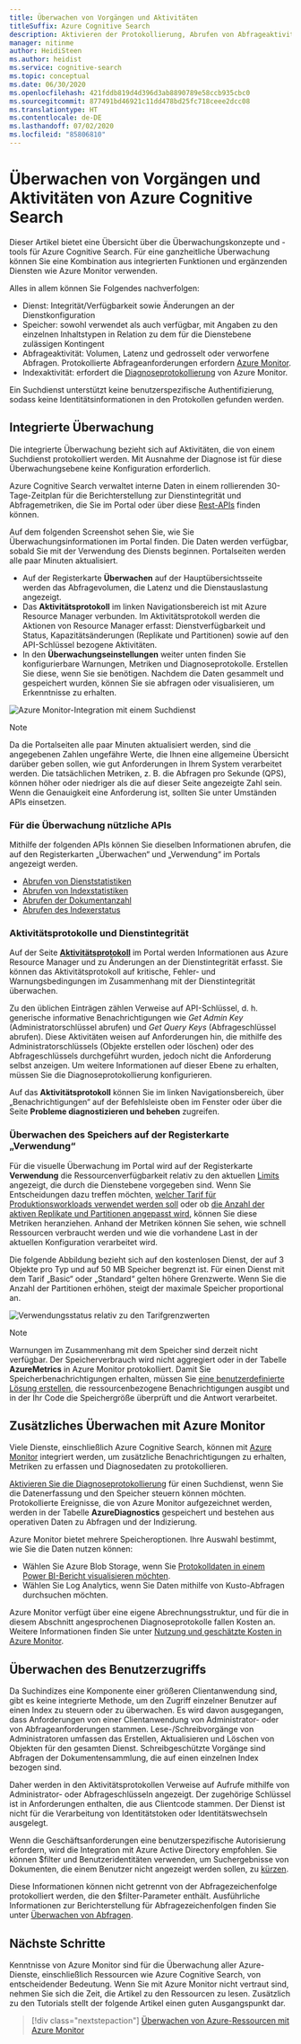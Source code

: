 ```yaml
---
title: Überwachen von Vorgängen und Aktivitäten
titleSuffix: Azure Cognitive Search
description: Aktivieren der Protokollierung, Abrufen von Abfrageaktivitätsmetriken, der Ressourcennutzung und anderer Daten von einem Dienst der kognitiven Azure-Suche.
manager: nitinme
author: HeidiSteen
ms.author: heidist
ms.service: cognitive-search
ms.topic: conceptual
ms.date: 06/30/2020
ms.openlocfilehash: 421fddb819d4d396d3ab8890789e58ccb935cbc0
ms.sourcegitcommit: 877491bd46921c11dd478bd25fc718ceee2dcc08
ms.translationtype: HT
ms.contentlocale: de-DE
ms.lasthandoff: 07/02/2020
ms.locfileid: "85806810"
---
```

# <a name="monitor-operations-and-activity-of-azure-cognitive-search"></a>Überwachen von Vorgängen und Aktivitäten von Azure Cognitive Search

Dieser Artikel bietet eine Übersicht über die Überwachungskonzepte und -tools für Azure Cognitive Search. Für eine ganzheitliche Überwachung können Sie eine Kombination aus integrierten Funktionen und ergänzenden Diensten wie Azure Monitor verwenden.

Alles in allem können Sie Folgendes nachverfolgen:

* Dienst: Integrität/Verfügbarkeit sowie Änderungen an der Dienstkonfiguration
* Speicher: sowohl verwendet als auch verfügbar, mit Angaben zu den einzelnen Inhaltstypen in Relation zu dem für die Dienstebene zulässigen Kontingent
* Abfrageaktivität: Volumen, Latenz und gedrosselt oder verworfene Abfragen. Protokollierte Abfrageanforderungen erfordern [Azure Monitor](#add-azure-monitor).
* Indexaktivität: erfordert die [Diagnoseprotokollierung](#add-azure-monitor) von Azure Monitor.

Ein Suchdienst unterstützt keine benutzerspezifische Authentifizierung, sodass keine Identitätsinformationen in den Protokollen gefunden werden.

## <a name="built-in-monitoring"></a>Integrierte Überwachung

Die integrierte Überwachung bezieht sich auf Aktivitäten, die von einem Suchdienst protokolliert werden. Mit Ausnahme der Diagnose ist für diese Überwachungsebene keine Konfiguration erforderlich.

Azure Cognitive Search verwaltet interne Daten in einem rollierenden 30-Tage-Zeitplan für die Berichterstellung zur Dienstintegrität und Abfragemetriken, die Sie im Portal oder über diese [Rest-APIs](#monitoring-apis) finden können.

Auf dem folgenden Screenshot sehen Sie, wie Sie Überwachungsinformationen im Portal finden. Die Daten werden verfügbar, sobald Sie mit der Verwendung des Diensts beginnen. Portalseiten werden alle paar Minuten aktualisiert.

* Auf der Registerkarte **Überwachen** auf der Hauptübersichtsseite werden das Abfragevolumen, die Latenz und die Dienstauslastung angezeigt.
* Das **Aktivitätsprotokoll** im linken Navigationsbereich ist mit Azure Resource Manager verbunden. Im Aktivitätsprotokoll werden die Aktionen von Resource Manager erfasst: Dienstverfügbarkeit und Status, Kapazitätsänderungen (Replikate und Partitionen) sowie auf den API-Schlüssel bezogene Aktivitäten.
* In den **Überwachungseinstellungen** weiter unten finden Sie konfigurierbare Warnungen, Metriken und Diagnoseprotokolle. Erstellen Sie diese, wenn Sie sie benötigen. Nachdem die Daten gesammelt und gespeichert wurden, können Sie sie abfragen oder visualisieren, um Erkenntnisse zu erhalten.

![Azure Monitor-Integration mit einem Suchdienst](./media/search-monitor-usage/azure-monitor-search.png
 "Azure Monitor-Integration mit einem Suchdienst")

> [!NOTE]
> Da die Portalseiten alle paar Minuten aktualisiert werden, sind die angegebenen Zahlen ungefähre Werte, die Ihnen eine allgemeine Übersicht darüber geben sollen, wie gut Anforderungen in Ihrem System verarbeitet werden. Die tatsächlichen Metriken, z. B. die Abfragen pro Sekunde (QPS), können höher oder niedriger als die auf dieser Seite angezeigte Zahl sein. Wenn die Genauigkeit eine Anforderung ist, sollten Sie unter Umständen APIs einsetzen.

<a name="monitoring-apis"> </a>

### <a name="apis-useful-for-monitoring"></a>Für die Überwachung nützliche APIs

Mithilfe der folgenden APIs können Sie dieselben Informationen abrufen, die auf den Registerkarten „Überwachen“ und „Verwendung“ im Portals angezeigt werden.

* [Abrufen von Dienststatistiken](/rest/api/searchservice/get-service-statistics)
* [Abrufen von Indexstatistiken](/rest/api/searchservice/get-index-statistics)
* [Abrufen der Dokumentanzahl](/rest/api/searchservice/count-documents)
* [Abrufen des Indexerstatus](/rest/api/searchservice/get-indexer-status)

### <a name="activity-logs-and-service-health"></a>Aktivitätsprotokolle und Dienstintegrität

Auf der Seite [**Aktivitätsprotokoll**](https://docs.microsoft.com/azure/azure-monitor/platform/activity-log-view) im Portal werden Informationen aus Azure Resource Manager und zu Änderungen an der Dienstintegrität erfasst. Sie können das Aktivitätsprotokoll auf kritische, Fehler- und Warnungsbedingungen im Zusammenhang mit der Dienstintegrität überwachen.

Zu den üblichen Einträgen zählen Verweise auf API-Schlüssel, d. h. generische informative Benachrichtigungen wie *Get Admin Key* (Administratorschlüssel abrufen) und *Get Query Keys* (Abfrageschlüssel abrufen). Diese Aktivitäten weisen auf Anforderungen hin, die mithilfe des Administratorschlüssels (Objekte erstellen oder löschen) oder des Abfrageschlüssels durchgeführt wurden, jedoch nicht die Anforderung selbst anzeigen. Um weitere Informationen auf dieser Ebene zu erhalten, müssen Sie die Diagnoseprotokollierung konfigurieren.

Auf das **Aktivitätsprotokoll** können Sie im linken Navigationsbereich, über „Benachrichtigungen“ auf der Befehlsleiste oben im Fenster oder über die Seite **Probleme diagnostizieren und beheben** zugreifen.

### <a name="monitor-storage-in-the-usage-tab"></a>Überwachen des Speichers auf der Registerkarte „Verwendung“

Für die visuelle Überwachung im Portal wird auf der Registerkarte **Verwendung** die Ressourcenverfügbarkeit relativ zu den aktuellen [Limits](search-limits-quotas-capacity.md) angezeigt, die durch die Dienstebene vorgegeben sind. Wenn Sie Entscheidungen dazu treffen möchten, [welcher Tarif für Produktionsworkloads verwendet werden soll](search-sku-tier.md) oder ob [die Anzahl der aktiven Replikate und Partitionen angepasst wird](search-capacity-planning.md), können Sie diese Metriken heranziehen. Anhand der Metriken können Sie sehen, wie schnell Ressourcen verbraucht werden und wie die vorhandene Last in der aktuellen Konfiguration verarbeitet wird.

Die folgende Abbildung bezieht sich auf den kostenlosen Dienst, der auf 3 Objekte pro Typ und auf 50 MB Speicher begrenzt ist. Für einen Dienst mit dem Tarif „Basic“ oder „Standard“ gelten höhere Grenzwerte. Wenn Sie die Anzahl der Partitionen erhöhen, steigt der maximale Speicher proportional an.

![Verwendungsstatus relativ zu den Tarifgrenzwerten](./media/search-monitor-usage/usage-tab.png
 "Verwendungsstatus relativ zu den Tarifgrenzwerten")

> [!NOTE]
> Warnungen im Zusammenhang mit dem Speicher sind derzeit nicht verfügbar. Der Speicherverbrauch wird nicht aggregiert oder in der Tabelle **AzureMetrics** in Azure Monitor protokolliert. Damit Sie Speicherbenachrichtigungen erhalten, müssen Sie [eine benutzerdefinierte Lösung erstellen](../azure-monitor/insights/solutions-creating.md), die ressourcenbezogene Benachrichtigungen ausgibt und in der Ihr Code die Speichergröße überprüft und die Antwort verarbeitet.

<a name="add-azure-monitor"></a>

## <a name="add-on-monitoring-with-azure-monitor"></a>Zusätzliches Überwachen mit Azure Monitor

Viele Dienste, einschließlich Azure Cognitive Search, können mit [Azure Monitor](https://docs.microsoft.com/azure/azure-monitor/) integriert werden, um zusätzliche Benachrichtigungen zu erhalten, Metriken zu erfassen und Diagnosedaten zu protokollieren. 

[Aktivieren Sie die Diagnoseprotokollierung](search-monitor-logs.md) für einen Suchdienst, wenn Sie die Datenerfassung und den Speicher steuern können möchten. Protokollierte Ereignisse, die von Azure Monitor aufgezeichnet werden, werden in der Tabelle **AzureDiagnostics** gespeichert und bestehen aus operativen Daten zu Abfragen und der Indizierung.

Azure Monitor bietet mehrere Speicheroptionen. Ihre Auswahl bestimmt, wie Sie die Daten nutzen können:

* Wählen Sie Azure Blob Storage, wenn Sie [Protokolldaten in einem Power BI-Bericht visualisieren möchten](search-monitor-logs-powerbi.md).
* Wählen Sie Log Analytics, wenn Sie Daten mithilfe von Kusto-Abfragen durchsuchen möchten.

Azure Monitor verfügt über eine eigene Abrechnungsstruktur, und für die in diesem Abschnitt angesprochenen Diagnoseprotokolle fallen Kosten an. Weitere Informationen finden Sie unter [Nutzung und geschätzte Kosten in Azure Monitor](../azure-monitor/platform/usage-estimated-costs.md).

## <a name="monitor-user-access"></a>Überwachen des Benutzerzugriffs

Da Suchindizes eine Komponente einer größeren Clientanwendung sind, gibt es keine integrierte Methode, um den Zugriff einzelner Benutzer auf einen Index zu steuern oder zu überwachen. Es wird davon ausgegangen, dass Anforderungen von einer Clientanwendung von Administrator- oder von Abfrageanforderungen stammen. Lese-/Schreibvorgänge von Administratoren umfassen das Erstellen, Aktualisieren und Löschen von Objekten für den gesamten Dienst. Schreibgeschützte Vorgänge sind Abfragen der Dokumentensammlung, die auf einen einzelnen Index bezogen sind. 

Daher werden in den Aktivitätsprotokollen Verweise auf Aufrufe mithilfe von Administrator- oder Abfrageschlüsseln angezeigt. Der zugehörige Schlüssel ist in Anforderungen enthalten, die aus Clientcode stammen. Der Dienst ist nicht für die Verarbeitung von Identitätstoken oder Identitätswechseln ausgelegt.

Wenn die Geschäftsanforderungen eine benutzerspezifische Autorisierung erfordern, wird die Integration mit Azure Active Directory empfohlen. Sie können $filter und Benutzeridentitäten verwenden, um Suchergebnisse von Dokumenten, die einem Benutzer nicht angezeigt werden sollen, zu [kürzen](search-security-trimming-for-azure-search-with-aad.md). 

Diese Informationen können nicht getrennt von der Abfragezeichenfolge protokolliert werden, die den $filter-Parameter enthält. Ausführliche Informationen zur Berichterstellung für Abfragezeichenfolgen finden Sie unter [Überwachen von Abfragen](search-monitor-queries.md).

## <a name="next-steps"></a>Nächste Schritte

Kenntnisse von Azure Monitor sind für die Überwachung aller Azure-Dienste, einschließlich Ressourcen wie Azure Cognitive Search, von entscheidender Bedeutung. Wenn Sie mit Azure Monitor nicht vertraut sind, nehmen Sie sich die Zeit, die Artikel zu den Ressourcen zu lesen. Zusätzlich zu den Tutorials stellt der folgende Artikel einen guten Ausgangspunkt dar.

> [!div class="nextstepaction"]
> [Überwachen von Azure-Ressourcen mit Azure Monitor](https://docs.microsoft.com/azure/azure-monitor/insights/monitor-azure-resource)
